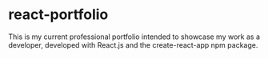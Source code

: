 # react-portfolio
This is my current professional portfolio intended to showcase my work as a developer, developed with React.js and the create-react-app npm package. 
